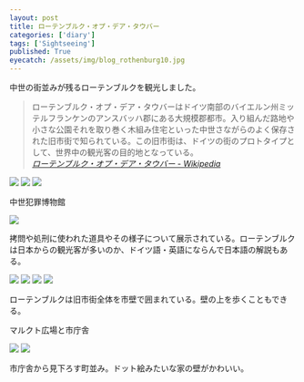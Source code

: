```yaml
---
layout: post
title: ローテンブルク・オプ・デア・タウバー
categories: ['diary']
tags: ['Sightseeing']
published: True
eyecatch: /assets/img/blog_rothenburg10.jpg
---
```


中世の街並みが残るローテンブルクを観光しました。

> ローテンブルク・オプ・デア・タウバーはドイツ南部のバイエルン州ミッテルフランケンのアンスバッハ郡にある大規模郡都市。入り組んだ路地や小さな公園それを取り巻く木組み住宅といった中世さながらのよく保存された旧市街で知られている。この旧市街は、ドイツの街のプロトタイプとして、世界中の観光客の目的地となっている。 <br><cite>[ローテンブルク・オプ・デア・タウバー - Wikipedia](https://ja.wikipedia.org/wiki/%E3%83%AD%E3%83%BC%E3%83%86%E3%83%B3%E3%83%96%E3%83%AB%E3%82%AF%E3%83%BB%E3%82%AA%E3%83%97%E3%83%BB%E3%83%87%E3%82%A2%E3%83%BB%E3%82%BF%E3%82%A6%E3%83%90%E3%83%BC)</cite>

<img src="/assets/img/blog_rothenburg01.jpg" class="image-on-frame image-fade">

<img src="/assets/img/blog_rothenburg02.jpg" class="image-on-frame image-fade">

<img src="/assets/img/blog_rothenburg03.jpg" class="image-on-frame image-fade">

<p class="injection-center">中世犯罪博物館</p>

<img src="/assets/img/blog_rothenburg04.jpg" class="image-on-frame image-fade">

拷問や処刑に使われた道具やその様子について展示されている。ローテンブルクは日本からの観光客が多いのか、ドイツ語・英語にならんで日本語の解説もある。

<img src="/assets/img/blog_rothenburg05.jpg" class="image-on-frame image-fade">

<img src="/assets/img/blog_rothenburg06.jpg" class="image-on-frame image-fade">

<img src="/assets/img/blog_rothenburg07.jpg" class="image-on-frame image-fade">

<img src="/assets/img/blog_rothenburg08.jpg" class="image-on-frame image-fade">

ローテンブルクは旧市街全体を市壁で囲まれている。壁の上を歩くこともできる。

<p class="injection-center">マルクト広場と市庁舎</p>

<img src="/assets/img/blog_rothenburg09.jpg" class="image-on-frame image-fade">

<img src="/assets/img/blog_rothenburg10.jpg" class="image-on-frame image-fade">

市庁舎から見下ろす町並み。ドット絵みたいな家の壁がかわいい。